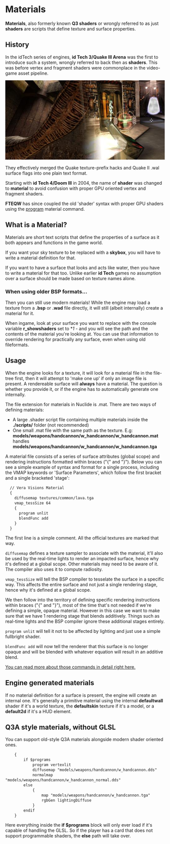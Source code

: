 # Materials

**Materials**, also formerly known **Q3 shaders** or wrongly referred to as just **shaders** are scripts that define texture and surface properties.

## History

In the idTech series of engines, **id Tech 3/Quake III Arena** was the first to introduce such a system, wrongly referred to back then as **shaders**. This was before vertex and fragment shaders were commonplace in the video-game asset pipeline.

![from pulsing tubes to various animated materials in Quake III Arena](q3a_material.jpg)

They effectively merged the Quake texture-prefix hacks and Quake II .wal surface flags into one plain text format.

Starting with **id Tech 4/Doom III** in 2004, the name of **shader** was changed to **material** to avoid confusion with proper GPU oriented vertex and fragment shaders.

**FTEQW** has since coupled the old 'shader' syntax with proper GPU shaders using the [program](Documentation/Materials/commands/program.md) material command.

## What is a Material?

Materials are short text scripts that define the properties of a surface as it both appears and functions in the game world.

If you want your sky texture to be replaced with a **skybox**, you will have to write a material definition for that.

If you want to have a surface that looks and acts like water, then you have to write a material for that too. Unlike earlier **id Tech** games no assumption over a surface should be made based on texture names alone.

### When using older BSP formats...

Then you can still use modern materials! While the engine may load a texture from a **.bsp** or **.wad** file directly, it will still (albeit internally) create a material for it.

When ingame, look at your surface you want to replace with the console variable **r_showshaders** set to **1* - and you will see the path and the contents of the material you're looking at. You can use that information to override rendering for practically any surface, even when using old fileformats.

## Usage

When the engine looks for a texture, it will look for a material file in the file-tree first, then it will attempt to 'make one up' if only an image file is present. A rendereable surface will **always** have a material. The question is whether you provide it, or if the engine has to automatically generate one internally.

The file extension for materials in Nuclide is .mat. There are two ways of defining materials:

- A large .shader script file containing multiple materials inside the **./scripts/** folder (not recommended)
- One small .mat file with the same path as the texture. E.g: **models/weapons/handcannon/w_handcannon/w_handcannon.mat** handles **models/weapons/handcannon/w_handcannon/w_handcannon.tga** 

A material file consists of a series of surface attributes (global scope) and rendering instructions formatted within braces ("{" and "}"). Below you can see a simple example of syntax and format for a single process, including the VMAP keywords or 'Surface Parameters', which follow the first bracket and a single bracketed 'stage':

```
  // Vera Visions Material
  {
    diffusemap textures/common/lava.tga
    vmap_tessSize 64
    {
      program unlit
      blendFunc add
    }
  }
```

The first line is a simple comment. All the official textures are marked that way.

`diffusemap` defines a texture sampler to associate with the material, it'll also be used by the real-time lights to render an impacted surface, hence why it's defined at a global scope. Other materials may need to be aware of it. The compiler also uses it to compute radiosity.

`vmap_tessSize` will tell the BSP compiler to tesselate the surface in a specific way. This affects the entire surface and not just a single rendering stage, hence why it's defined at a global scope.

We then follow into the territory of defining specific rendering instructions within braces ("{" and "}"), most of the time that's not needed if we're defining a simple, opaque material. However in this case we want to make sure that we have 1 rendering stage that blends additively. Things such as real-time lights and the BSP compiler ignore these additional stages entirely.

`program unlit` will tell it not to be affected by lighting and just use a simple fullbright shader.

`blendFunc add` will now tell the renderer that this surface is no longer opaque and will be blended with whatever equation will result in an additive blend.

[You can read more about those commands in detail right here.](MatCommands.md)

## Engine generated materials

If no material definition for a surface is present, the engine will create an internal one.
It's generally a primitive material using the internal **defaultwall** shader if it's a world texture, the **defaultskin** texture if it's a model, or a **default2d** if it's a HUD element.

## Q3A style materials, without GLSL

You can support old-style Q3A materials alongside modern shader oriented ones.

```
    {
        if $programs
            program vertexlit
            diffusemap "models/weapons/handcannon/w_handcannon.dds"
            normalmap "models/weapons/handcannon/w_handcannon_normal.dds"
        else
            {
                map "models/weapons/handcannon/w_handcannon.tga"
                rgbGen lightingDiffuse
            }
        endif
    }
```

Here everything inside the **if $programs** block will only ever load if it's capable of handling the GLSL.
So if the player has a card that does not support programmable shaders, the **else** path will take over.
